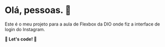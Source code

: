 # Olá, pessoas. :woman:



Este é o meu projeto para a aula de Flexbox da DIO onde fiz a interface de login do Instagram.





**🚀 Let's code! 🚀**